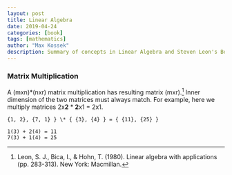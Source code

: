 ```yaml
---
layout: post
title: Linear Algebra
date: 2019-04-24
categories: [book]
tags: [mathematics]
author: "Max Kossek"
description: Summary of concepts in Linear Algebra and Steven Leon's Book.
---
```


### Matrix Multiplication

A (mxn)\*(nxr) matrix multiplication has resulting matrix (mxr).[^book] Inner dimension of the two matrices must always match. For example, here we multiply matrices 2x**2** \* **2**x1 = 2x1.

```
{1, 2}, {7, 1} } \* { {3}, {4} } = { {11}, {25} }

1(3) + 2(4) = 11
7(3) + 1(4) = 25
```


[^book]: Leon, S. J., Bica, I., & Hohn, T. (1980). Linear algebra with applications (pp. 283-313). New York: Macmillan.


